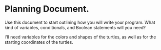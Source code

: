 # Planning Document.

Use this document to start outlining how you will write your program. What kind of variables, conditionals, and Boolean statements will you need?

I'll need variables for the colors and shapes of the turtles, as well as for the starting coordinates of the turtles. 
